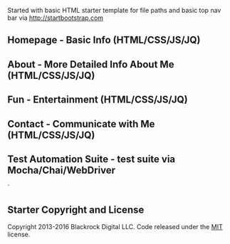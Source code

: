 Started with basic HTML starter template for file paths and basic top nav bar via http://startbootstrap.com
## Homepage - Basic Info (HTML/CSS/JS/JQ)

## About - More Detailed Info About Me (HTML/CSS/JS/JQ)

## Fun - Entertainment (HTML/CSS/JS/JQ)

## Contact - Communicate with Me (HTML/CSS/JS/JQ)

## Test Automation Suite - test suite via Mocha/Chai/WebDriver

`
## Starter Copyright and License

Copyright 2013-2016 Blackrock Digital LLC. Code released under the [MIT](https://github.com/BlackrockDigital/startbootstrap-bare/blob/gh-pages/LICENSE) license.
